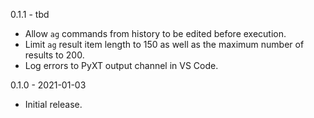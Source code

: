 0.1.1 - tbd

- Allow `ag` commands from history to be edited before execution.
- Limit `ag` result item length to 150 as well as the maximum number of results
  to 200.
- Log errors to PyXT output channel in VS Code.


0.1.0 - 2021-01-03

- Initial release.
